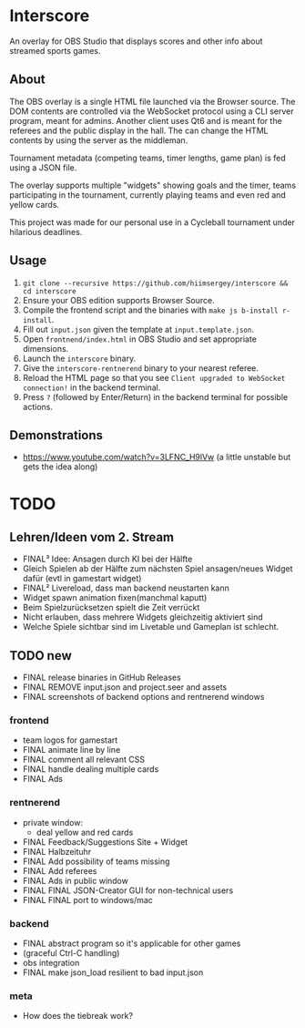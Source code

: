 # Interscore
An overlay for OBS Studio that displays scores and other info about streamed sports games.

## About
The OBS overlay is a single HTML file launched via the Browser source.
The DOM contents are controlled via the WebSocket protocol using a CLI server program, meant for admins.
Another client uses Qt6 and is meant for the referees and the public display in the hall. The can change the HTML contents by using the server as the middleman.

Tournament metadata (competing teams, timer lengths, game plan) is fed using a JSON file.

The overlay supports multiple "widgets" showing goals and the timer, teams participating in the tournament, currently playing teams and even red and yellow cards.

This project was made for our personal use in a Cycleball tournament under hilarious deadlines.

## Usage
1. `git clone --recursive https://github.com/hiimsergey/interscore && cd interscore`
2. Ensure your OBS edition supports Browser Source.
3. Compile the frontend script and the binaries with `make js b-install r-install`.
4. Fill out `input.json` given the template at `input.template.json`.
5. Open `frontnend/index.html` in OBS Studio and set appropriate dimensions.
6. Launch the `interscore` binary.
7. Give the `interscore-rentnerend` binary to your nearest referee.
8. Reload the HTML page so that you see `Client upgraded to WebSocket connection!` in the backend terminal.
9. Press `?` (followed by Enter/Return) in the backend terminal for possible actions.

## Demonstrations
- https://www.youtube.com/watch?v=3LFNC_H9lVw (a little unstable but gets the idea along)

# TODO
## Lehren/Ideen vom 2. Stream
- FINAL³ Idee: Ansagen durch KI bei der Hälfte
- Gleich Spielen ab der Hälfte zum nächsten Spiel ansagen/neues Widget dafür (evtl in gamestart widget)
- FINAL² Livereload, dass man backend neustarten kann
- Widget spawn animation fixen(manchmal kaputt)
- Beim Spielzurücksetzen spielt die Zeit verrückt
- Nicht erlauben, dass mehrere Widgets gleichzeitig aktiviert sind
- Welche Spiele sichtbar sind im Livetable und Gameplan ist schlecht.

## TODO new
- FINAL release binaries in GitHub Releases
- FINAL REMOVE input.json and project.seer and assets
- FINAL screenshots of backend options and rentnerend windows

### frontend
- team logos for gamestart
- FINAL animate line by line
- FINAL comment all relevant CSS
- FINAL handle dealing multiple cards
- FINAL Ads

### rentnerend
- private window:
	- deal yellow and red cards
- FINAL Feedback/Suggestions Site + Widget
- FINAL Halbzeituhr
- FINAL Add possibility of teams missing
- FINAL Add referees
- FINAL Ads in public window
- FINAL FINAL JSON-Creator GUI for non-technical users
- FINAL FINAL port to windows/mac

### backend
- FINAL abstract program so it's applicable for other games
- (graceful Ctrl-C handling)
- obs integration
- FINAL make json_load resilient to bad input.json

### meta
- How does the tiebreak work?
